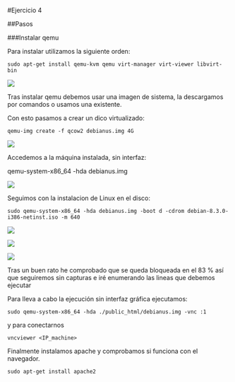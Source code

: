 #Ejercicio 4

##Pasos

###Instalar qemu

Para instalar utilizamos la siguiente orden:

    sudo apt-get install qemu-kvm qemu virt-manager virt-viewer libvirt-bin
    
![](http://googledrive.com/host/0B6Q-phIC3pUpblVzUS1RbEZjb1E/snapshot29.png)

Tras instalar qemu debemos usar una imagen de sistema, la descargamos por comandos o usamos una existente.

Con esto pasamos a crear un dico virtualizado:

    qemu-img create -f qcow2 debianus.img 4G
    
![](http://googledrive.com/host/0B6Q-phIC3pUpblVzUS1RbEZjb1E/snapshot30.png)

Accedemos a la máquina instalada, sin interfaz:

   qemu-system-x86_64 -hda debianus.img
   
![](http://googledrive.com/host/0B6Q-phIC3pUpblVzUS1RbEZjb1E/snapshot31.png)

Seguimos con la instalacion de Linux en el disco:

    sudo qemu-system-x86_64 -hda debianus.img -boot d -cdrom debian-8.3.0-i386-netinst.iso -m 640
    
![](http://googledrive.com/host/0B6Q-phIC3pUpblVzUS1RbEZjb1E/snapshot32.png)

![](http://googledrive.com/host/0B6Q-phIC3pUpblVzUS1RbEZjb1E/snapshot33.png)

![](http://googledrive.com/host/0B6Q-phIC3pUpblVzUS1RbEZjb1E/snapshot35.png)

Tras un buen rato he comprobado que se queda bloqueada en el 83 % así que seguiremos sin capturas
e iré enumerando las lineas que debemos ejecutar


Para lleva a cabo la ejecución sin interfaz gráfica ejecutamos:

    sudo qemu-system-x86_64 -hda ./public_html/debianus.img -vnc :1
    
y para conectarnos

    vncviewer <IP_machine>
    
Finalmente instalamos apache y comprobamos si funciona con el navegador.

    sudo apt-get install apache2
    